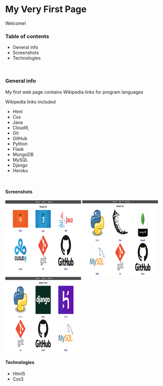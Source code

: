 # My Very First Page

Welcome!



### Table of contents
- General info
- Screenshots
- Technologies
 </br>

### General info

My first web page contains Wikipedia links for program languages

Wikipedia links included
- Html 
- Css
- Java
- Cloud9,
- Git
- GitHub
- Python
- Flask
- MongoDB
- MySQL
- Django
- Heroku

</br>

#### Screenshots

<img src="images\Screenshot1.png" height="240px" width="240px">
<img src="images\Screenshot2.png" height="240px" width="240px">
<img src="images\Screenshot3.png" height="240px" width="240px">


#### Technologies
- Html5
- Css3

